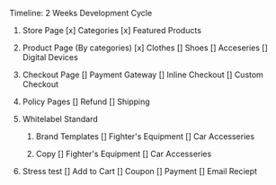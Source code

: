 Timeline: 2 Weeks
Development Cycle

1. Store Page
    [x] Categories
    [x] Featured Products

2. Product Page (By categories)
    [x] Clothes 
    [] Shoes
    [] Acceseries
    [] Digital Devices

3. Checkout Page
    [] Payment Gateway
    [] Inline Checkout
    [] Custom Checkout

4. Policy Pages
    [] Refund 
    [] Shipping

6. Whitelabel Standard
    1. Brand Templates
        [] Fighter's Equipment
        [] Car Accesseries

    2. Copy
        [] Fighter's Equipment
        [] Car Accesseries

7. Stress test
    [] Add to Cart
    [] Coupon
    [] Payment
    [] Email Reciept







